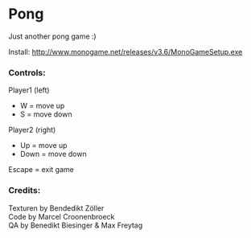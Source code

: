 # Pong
Just another pong game :)

Install: http://www.monogame.net/releases/v3.6/MonoGameSetup.exe

### Controls:  
Player1 (left)  
- W = move up  
- S = move down  

Player2 (right)  
- Up = move up  
- Down = move down  
  
Escape = exit game  
  
### Credits:  
Texturen by Bendedikt Zöller  
Code by Marcel Croonenbroeck  
QA by Benedikt Biesinger & Max Freytag  

